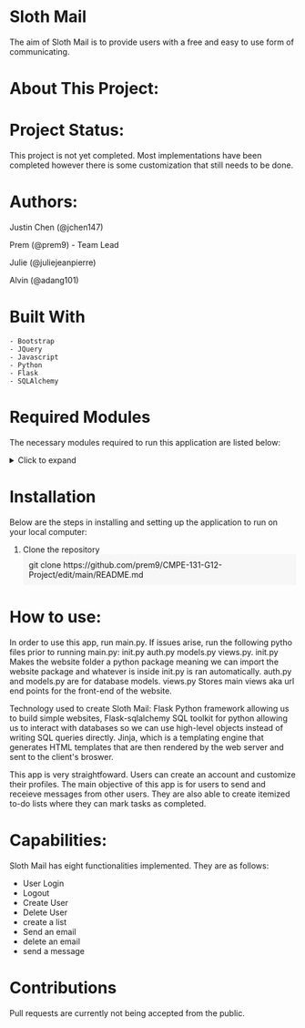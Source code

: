 # Sloth Mail

The aim of Sloth Mail is to provide users with a free and easy to use form of communicating.  

# About This Project:




# Project Status:
This project is not yet completed. Most implementations have been completed however there is some customization that still needs to be  done. 

# Authors:
 Justin Chen (@jchen147)
 
 Prem (@prem9) - Team Lead
 
 Julie (@juliejeanpierre)
 
 Alvin (@adang101)
 
 # Built With
    - Bootstrap
    - JQuery
    - Javascript
    - Python 
    - Flask
    - SQLAlchemy
    
 # Required Modules
 
 The necessary modules required to run this application are listed below:
 
 <details>
  <summary>Click to expand</summary>
 Package                       Version

  ----------------------------- 
  ---------------
alabaster                     0.7.12

  anaconda-client               1.11.1

  anaconda-navigator            2.4.0

  anaconda-project              0.11.1

  anyio                         3.5.0

  appdirs                       1.4.4

  argon2-cffi                   21.3.0

  argon2-cffi-bindings          21.2.0

  arrow                         1.2.3

  astroid                       2.14.2

  astropy                       5.1

  asttokens                     2.0.5

  atomicwrites                  1.4.0

  attrs                         22.1.0

  Automat                       20.2.0

  autopep8                      1.6.0

  Babel                         2.11.0

  backcall                      0.2.0

  backports.functools-lru-cache 1.6.4

  backports.tempfile            1.0

  backports.weakref             1.0.post1

  bcrypt                        3.2.0

  beautifulsoup4                4.11.1

  binaryornot                   0.4.4

  black                         22.6.0

  bleach                        4.1.0

  bokeh                         2.4.3

  Bottleneck                    1.3.5

  brotlipy                      0.7.0

  certifi                       2022.12.7

  cffi                          1.15.1

  chardet                       4.0.0

  charset-normalizer            2.0.4

  click                         8.0.4

  cloudpickle                   2.0.0

  clyent                        1.2.2

  colorama                      0.4.6

  colorcet                      3.0.1

  comm                          0.1.2

  conda                         23.1.0

  conda-build                   3.23.3

  conda-content-trust           0.1.3

  conda-pack                    0.6.0

  conda-package-handling        2.0.2

  conda_package_streaming       0.7.0

  conda-repo-cli                1.0.27

  conda-token                   0.4.0

  conda-verify                  3.4.2

  constantly                    15.1.0

  contourpy                     1.0.5

  cookiecutter                  1.7.3

  cryptography                  39.0.1

  cssselect                     1.1.0

  cycler                        0.11.0

  cytoolz                       0.12.0

  daal4py                       2023.0.2

  dask                          2022.7.0

  datashader                    0.14.4

  datashape                     0.5.4

  debugpy                       1.5.1

  decorator                     5.1.1

  defusedxml                    0.7.1

  diff-match-patch              20200713

  dill                          0.3.6

  distributed                   2022.7.0

  dnspython                     2.3.0

  docstring-to-markdown         0.11

  docutils                      0.18.1

  email-validator               2.0.0.post2

  entrypoints                   0.4

  et-xmlfile                    1.1.0

  executing                     0.8.3

  Faker                         18.6.2

  fastjsonschema                2.16.2

  filelock                      3.9.0

  flake8                        6.0.0

  Flask                         2.2.2

  Flask-Login                   0.6.2

  Flask-SQLAlchemy              3.0.3

  Flask-WTF                     1.1.1

  flit_core                     3.6.0

  fonttools                     4.25.0

  fsspec                        2022.11.0

  future                        0.18.3

  gensim                        4.3.0

  glob2                         0.7

  greenlet                      2.0.1

  h5py                          3.7.0

  HeapDict                      1.0.1

  holoviews                     1.15.4

  huggingface-hub               0.10.1

  hvplot                        0.8.2

  hyperlink                     21.0.0

  idna                          3.4

  imagecodecs                   2021.8.26

  imageio                       2.26.0

  imagesize                     1.4.1

  imbalanced-learn              0.10.1

  importlib-metadata            4.11.3

  incremental                   21.3.0

  inflection                    0.5.1

  iniconfig                     1.1.1

  intake                        0.6.7

  intervaltree                  3.1.0

  ipykernel                     6.19.2

  ipython                       8.10.0

  ipython-genutils              0.2.0

  ipywidgets                    7.6.5

  isort                         5.9.3

  itemadapter                   0.3.0

  itemloaders                   1.0.4

  itsdangerous                  2.0.1

  jedi                          0.18.1

  jellyfish                     0.9.0

  Jinja2                        3.1.2

  jinja2-time                   0.2.0

  jmespath                      0.10.0

  joblib                        1.1.1

  json5                         0.9.6

  jsonschema                    4.17.3

  jupyter                       1.0.0

  jupyter_client                7.3.4

  jupyter-console               6.6.2

  jupyter_core                  5.2.0

  jupyter-server                1.23.4

  jupyterlab                    3.5.3

  jupyterlab-pygments           0.1.2

  jupyterlab_server             2.19.0

  jupyterlab-widgets            1.0.0

  keyring                       23.4.0

  kiwisolver                    1.4.4

  lazy-object-proxy             1.6.0

  libarchive-c                  2.9

  llvmlite                      0.39.1

  locket                        1.0.0

  lxml                          4.9.1

  lz4                           3.1.3

  Markdown                      3.4.1

  MarkupSafe                    2.1.1

  matplotlib                    3.7.0

  matplotlib-inline             0.1.6

  mccabe                        0.7.0

  menuinst                      1.4.19

  mistune                       0.8.4

  mkl-fft                       1.3.1

  mkl-random                    1.2.2

  mkl-service                   2.4.0

  mock                          4.0.3

  mpmath                        1.2.1

  msgpack                       1.0.3

  multipledispatch              0.6.0

  munkres                       1.1.4

  mypy-extensions               0.4.3

  navigator-updater             0.3.0

  nbclassic                     0.5.2

  nbclient                      0.5.13

  nbconvert                     6.5.4

  nbformat                      5.7.0

  nest-asyncio                  1.5.6

  networkx                      2.8.4

  nltk                          3.7

  notebook                      6.5.2

  notebook_shim                 0.2.2

  numba                         0.56.4

  numexpr                       2.8.4

  numpy                         1.23.5

  numpydoc                      1.5.0

  openpyxl                      3.0.10

  packaging                     22.0

  pandas                        1.5.3

  pandocfilters                 1.5.0

  panel                         0.14.3

  param                         1.12.3

  paramiko                      2.8.1

  parsel                        1.6.0

  parso                         0.8.3

  partd                         1.2.0

  pathlib                       1.0.1

  pathspec                      0.10.3

  patsy                         0.5.3

  pep8                          1.7.1

  pexpect                       4.8.0

  pickleshare                   0.7.5

  Pillow                        9.4.0

  pip                           22.3.1

  pkginfo                       1.8.3

  platformdirs                  2.5.2

  plotly                        5.9.0

  pluggy                        1.0.0

  ply                           3.11

  pooch                         1.4.0

  poyo                          0.5.0

  prometheus-client             0.14.1

  prompt-toolkit                3.0.36

  Protego                       0.1.16

  psutil                        5.9.0

  ptyprocess                    0.7.0

  pure-eval                     0.2.2

  py                            1.11.0

  pyasn1                        0.4.8

  pyasn1-modules                0.2.8

  pycodestyle                   2.10.0

  pycosat                       0.6.4

  pycparser                     2.21

  pyct                          0.5.0

  pycurl                        7.45.1

  PyDispatcher                  2.0.5

  pydocstyle                    6.3.0

  pyerfa                        2.0.0

  pyflakes                      3.0.1

  Pygments                      2.11.2

  PyHamcrest                    2.0.2

  PyJWT                         2.4.0

  pylint                        2.16.2

  pylint-venv                   2.3.0

  pyls-spyder                   0.4.0

  PyNaCl                        1.5.0

  pyodbc                        4.0.34

  pyOpenSSL                     23.0.0

  pyparsing                     3.0.9

  PyQt5                         5.15.7

  PyQt5-sip                     12.11.0

  PyQtWebEngine                 5.15.4

  pyrsistent                    0.18.0

  PySocks                       1.7.1

  pytest                        7.1.2

  python-dateutil               2.8.2

  python-lsp-black              1.2.1

  python-lsp-jsonrpc            1.0.0

  python-lsp-server             1.7.1

  python-slugify                5.0.2

  python-snappy                 0.6.1

  pytoolconfig                  1.2.5

  pytz                          2022.7

  pyviz-comms                   2.0.2

  PyWavelets                    1.4.1

  pywin32                       305.1

  pywin32-ctypes                0.2.0

  pywinpty                      2.0.10

  PyYAML                        6.0

  pyzmq                         23.2.0

  QDarkStyle                    3.0.2

  qstylizer                     0.2.2

  QtAwesome                     1.2.2

  qtconsole                     5.4.0

  QtPy                          2.2.0

  queuelib                      1.5.0

  regex                         2022.7.9

  requests                      2.28.1

  requests-file                 1.5.1

  rope                          1.7.0

  Rtree                         1.0.1

  ruamel.yaml                   0.17.21

  ruamel.yaml.clib              0.2.6

  ruamel-yaml-conda             0.17.21

  scikit-image                  0.19.3

  scikit-learn                  1.2.1

  scikit-learn-intelex          20230228.214818

  scipy                         1.10.0

  Scrapy                        2.8.0

  seaborn                       0.12.2

  Send2Trash                    1.8.0

  service-identity              18.1.0

  setuptools                    65.6.3

  sip                           6.6.2

  six                           1.16.0

  smart-open                    5.2.1

  sniffio                       1.2.0

  snowballstemmer               2.2.0

  sortedcontainers              2.4.0

  soupsieve                     2.3.2.post1

  Sphinx                        5.0.2

  sphinxcontrib-applehelp       1.0.2

  sphinxcontrib-devhelp         1.0.2

  sphinxcontrib-htmlhelp        2.0.0

  sphinxcontrib-jsmath          1.0.1

  sphinxcontrib-qthelp          1.0.3

  sphinxcontrib-serializinghtml 1.1.5

  spyder                        5.4.1

  spyder-kernels                2.4.1

  SQLAlchemy                    1.4.39

  stack-data                    0.2.0

  statsmodels                   0.13.5

  sympy                         1.11.1

  tables                        3.7.0

  tabulate                      0.8.10

  TBB                           0.2

  tblib                         1.7.0

  tenacity                      8.0.1

  terminado                     0.17.1

  text-unidecode                1.3

  textdistance                  4.2.1

  threadpoolctl                 2.2.0

  three-merge                   0.1.1

  tifffile                      2021.7.2

  tinycss2                      1.2.1

  tldextract                    3.2.0

  tokenizers                    0.11.4

  toml                          0.10.2

  tomli                         2.0.1

  tomlkit                       0.11.1

  toolz                         0.12.0

  torch                         1.12.1

  tornado                       6.1

  tqdm                          4.64.1

  traitlets                     5.7.1

  transformers                  4.24.0

  Twisted                       22.2.0

  twisted-iocpsupport           1.0.2

  typing_extensions             4.4.0

  ujson                         5.4.0

  Unidecode                     1.2.0

  urllib3                       1.26.14

  w3lib                         1.21.0

  watchdog                      2.1.6

  wcwidth                       0.2.5

  webencodings                  0.5.1

  websocket-client              0.58.0

  Werkzeug                      2.2.2

  whatthepatch                  1.0.2

  wheel                         0.38.4

  widgetsnbextension            3.5.2

  win-inet-pton                 1.1.0

  wincertstore                  0.2

  wrapt                         1.14.1

  WTForms                       3.0.1

  xarray                        2022.11.0

  xlwings                       0.29.1

  yapf                          0.31.0

  zict                          2.1.0

  zipp                          3.11.0

  zope.interface                5.4.0

  zstandard                     0.19.0
</details>

# Installation

  Below are the steps in installing and setting up the application to run on your local computer:
  
  1. Clone the repository
     <div style="background-color: #F7F7F7; padding: 10px;">
          git clone https://github.com/prem9/CMPE-131-G12-Project/edit/main/README.md
     </div>
     








# How to use:
In order to use this app, run main.py. If issues arise, run the following pytho files prior to running main.py: init.py auth.py models.py views.py.
init.py Makes the website folder a python package meaning we can import the website package and whatever is inside init.py is ran automatically. auth.py and models.py are for database models. views.py Stores main views aka url end points for the front-end of the website.

Technology used to create Sloth Mail: Flask Python framework allowing us to build simple websites, Flask-sqlalchemy SQL toolkit for python allowing us to interact with databases so we can use high-level objects instead of writing SQL queries directly. Jinja, which is a templating engine that generates HTML templates that are then rendered by the web server and sent to the client's broswer. 

This app is very straightfoward. Users can create an account and customize their profiles. The main objective of this app is for users to send and receieve messages from other users. They are also able to create itemized to-do lists where they can mark tasks as completed. 

# Capabilities:
Sloth Mail has eight functionalities implemented. 
They are as follows:
- User Login
- Logout 
- Create User
- Delete User
- create a list
- Send an email
- delete an email
- send a message

# Contributions
Pull requests are currently not being accepted from the public. 

